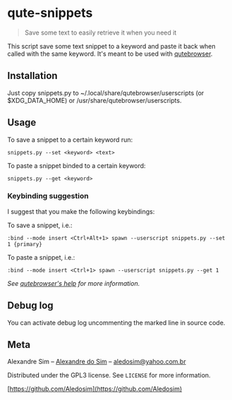 # qute-snippets
> Save some text to easily retrieve it when you need it

This script save some text snippet to a keyword and paste it back when called with the same keyword.
It's meant to be used with [qutebrowser](https://qutebrowser.org/).

## Installation

Just copy snippets.py to ~/.local/share/qutebrowser/userscripts (or $XDG_DATA_HOME) or /usr/share/qutebrowser/userscripts.

## Usage
To save a snippet to a certain keyword run:

    snippets.py --set <keyword> <text>

To paste a snippet binded to a certain keyword:

    snippets.py --get <keyword>

### Keybinding suggestion

I suggest that you make the following keybindings:

To save a snippet, i.e.:

    :bind --mode insert <Ctrl+Alt+1> spawn --userscript snippets.py --set 1 {primary}

To paste a snippet, i.e.:

    :bind --mode insert <Ctrl+1> spawn --userscript snippets.py --get 1

_See [qutebrowser's help](https://github.com/qutebrowser/qutebrowser/blob/master/doc/help/commands.asciidoc#bind) for more information._ 

## Debug log

You can activate debug log uncommenting the marked line in source code.

## Meta

Alexandre Sim – [Alexandre do Sim](https://www.linkedin.com/in/alexandre-do-sim-86930414b/) – aledosim@yahoo.com.br

Distributed under the GPL3 license. See `LICENSE` for more information.

[https://github.com/Aledosim](https://github.com/Aledosim)
